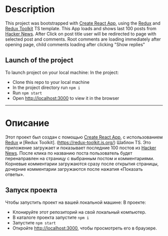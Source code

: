 # Description

This project was bootstrapped with [Create React App](https://github.com/facebook/create-react-app), using the [Redux](https://redux.js.org/) and [Redux Toolkit](https://redux-toolkit.js.org/) TS template.
This App loads and shows last 100 posts from [Hacker News](https://news.ycombinator.com/newest).
After Click on post title user will be redirected to page with selected post and comments.
Root comments are loading immediately after opening page, child comments loading after clicking "Show replies"

## Launch of the project

To launch project on your local machine: In the project:

- Clone this repo to your local machine
- In the project directory run `npm i`
- Run `npm start`
- Open [http://localhost:3000](http://localhost:3000) to view it in the browser

---

# Описание

Этот проект был создан с помощью [Create React App](https://github.com/facebook/create-react-app), с использованием [Redux](https://redux.js.org/) и [Redux Toolkit]. (https://redux-toolkit.js.org/) Шаблон TS.
Это приложение загружает и показывает последние 100 постов из [Hacker News](https://news.ycombinator.com/newest).
После клика по названию поста пользователь будет перенаправлен на страницу с выбранным постом и комментариями.
Корневые комментарии загружаются сразу после открытия страницы, дочерние комментарии загружаются после нажатия «Показать ответы».

## Запуск проекта

Чтобы запустить проект на вашей локальной машине: В проекте:

- Клонируйте этот репозиторий на свой локальный компьютер.
- В каталоге проекта запустите `npm i`
- Запустите `npm start`
- Откройте [http://localhost:3000](http://localhost:3000), чтобы просмотреть его в браузере.
